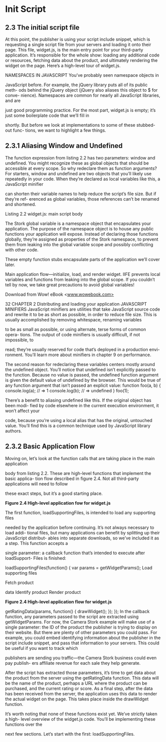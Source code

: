 # Init Script

## 2.3 The initial script file

At this point, the publisher is using your script include snippet, which is requesting a
single script file from your servers and loading it onto their page. This file, widget.js, is
the main entry point for your third-party application. It’s responsible for the whole
show: loading any additional code or resources, fetching data about the product, and
ultimately rendering the widget on the page.
Here’s a high-level tour of widget.js.

NAMESPACES IN JAVASCRIPT You’ve probably seen namespace objects in

JavaScript before. For example, the jQuery library puts all of its public meth-
ods behind the jQuery object (jQuery also aliases this object to $ for conve-
nience). Namespaces are common for nearly all JavaScript libraries, and are

just good programming practice.
For the most part, widget.js is empty; it’s just some boilerplate code that we’ll fill in

shortly. But before we look at implementations to some of these stubbed-out func-
tions, we want to highlight a few things.

## 2.3.1 Aliasing Window and Undefined

The function expression from listing 2.2 has two parameters: window and undefined.
You might recognize these as global objects that should be accessible at every scope.
So why redeclare them as function arguments?
For starters, window and undefined are two objects that you’ll likely use repeatedly
in your code. When they’re declared as local variables like this, a JavaScript minifier

can shorten their variable names to help reduce the script’s file size. But if they’re ref-
erenced as global variables, those references can’t be renamed and shortened.

Listing 2.2 widget.js: main script body

The Stork global variable is a
namespace object that
encapsulates your application. The
purpose of the namespace object is
to house any public functions your
application will expose. Instead of
declaring those functions globally,
they’re assigned as properties of
the Stork namespace, to prevent
them from leaking into the global
variable scope and possibly
conflicting with other code.

These empty
function
stubs
encapsulate
parts of the
application
we’ll cover
later.

Main application flow—initialize,
load, and render widget.
IIFE prevents local variables and functions from
leaking into the global scope. If you couldn’t tell
by now, we take great precautions to avoid global
variables!

Download from Wow! eBook <www.wowebook.com>

32 CHAPTER 2 Distributing and loading your application
JAVASCRIPT MINIFIERS JavaScript minifiers are utilities that take JavaScript
source code and rewrite it to be as short as possible, in order to reduce file
size. This is usually accomplished by removing whitespace, renaming variables

to be as small as possible, or using alternate, terse forms of common opera-
tions. The output of code minifiers is usually difficult, if not impossible, to

read; they’re usually reserved for code that’s deployed in a production envi-
ronment. You’ll learn more about minifiers in chapter 9 on performance.

The second reason for redeclaring these variables centers mostly around the
undefined object. You’ll notice that undefined isn’t explicitly passed to the function.
Because no value is passed, the undefined function argument is given the default
value of undefined by the browser. This would be true of any function argument that
isn’t passed an explicit value:
function foo(a, b) {
console.log(a); // => 1
console.log(b); // => undefined
}
foo(1);

There’s a benefit to aliasing undefined like this. If the original object has been modi-
fied by code elsewhere in the current execution environment, it won’t affect your

code, because you’re using a local alias that has the original, untouched value. You’ll
find this is a common technique used by JavaScript library authors.

## 2.3.2 Basic Application Flow

Moving on, let’s look at the function calls that are taking place in the main application

body from listing 2.2. These are high-level functions that implement the basic applica-
tion flow described in figure 2.4. Not all third-party applications will need to follow

these exact steps, but it’s a good starting place.

**Figure 2.4 High-level application fow for widget.js**

The first function, loadSupportingFiles, is intended to load any supporting files

needed by the application before continuing. It’s not always necessary to load addi-
tional files, but many applications can benefit by splitting up their JavaScript distribut-
ables into separate downloads, so we’ve included it as a step. This function accepts a

single parameter: a callback function that’s intended to execute after loadSupport-
Files is finished:

loadSupportingFiles(function() {
var params = getWidgetParams();
Load supporting
files

Fetch product

data Identify product Render product

**Figure 2.4 High-level application flow for widget.js**

getRatingData(params, function() {
drawWidget();
});
});
In the callback function, any parameters passed to the script are extracted using
getWidgetParams. For now, the Camera Stork example will make use of a single
parameter: the ID of the product the publisher is trying to display on their website.
But there are plenty of other parameters you could pass. For example, you could
embed identifying information about the publisher in the script include snippet, and
pass that information to your servers. This could be useful if you want to track which

publishers are sending you traffic—the Camera Stork business could even pay publish-
ers affiliate revenue for each sale they help generate.

After the script has extracted those parameters, it’s time to get data about the
product from the server using the getRatingData function. This data will be the
name of the product, perhaps a URL where the product can be purchased, and the
current rating or score. As a final step, after the data has been received from the
server, the application uses this data to render the actual widget on the page. This
takes place inside the drawWidget function.

It’s worth noting that none of these functions exist yet. We’ve strictly taken a high-
level overview of the widget.js code. You’ll be implementing these functions over the

next few sections. Let’s start with the first: loadSupportingFiles.
